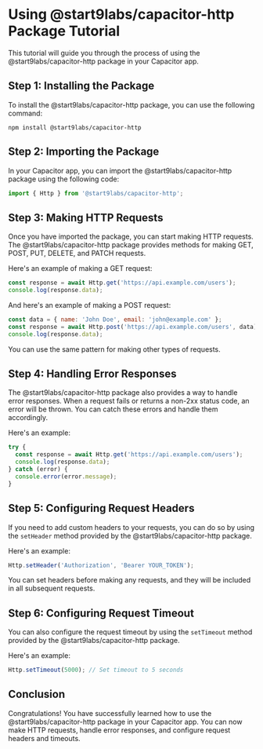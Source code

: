# Using @start9labs/capacitor-http Package Tutorial

This tutorial will guide you through the process of using the @start9labs/capacitor-http package in your Capacitor app.

## Step 1: Installing the Package

To install the @start9labs/capacitor-http package, you can use the following command:

```
npm install @start9labs/capacitor-http
```

## Step 2: Importing the Package

In your Capacitor app, you can import the @start9labs/capacitor-http package using the following code:

```javascript
import { Http } from '@start9labs/capacitor-http';
```

## Step 3: Making HTTP Requests

Once you have imported the package, you can start making HTTP requests. The @start9labs/capacitor-http package provides methods for making GET, POST, PUT, DELETE, and PATCH requests.

Here's an example of making a GET request:

```javascript
const response = await Http.get('https://api.example.com/users');
console.log(response.data);
```

And here's an example of making a POST request:

```javascript
const data = { name: 'John Doe', email: 'john@example.com' };
const response = await Http.post('https://api.example.com/users', data);
console.log(response.data);
```

You can use the same pattern for making other types of requests.

## Step 4: Handling Error Responses

The @start9labs/capacitor-http package also provides a way to handle error responses. When a request fails or returns a non-2xx status code, an error will be thrown. You can catch these errors and handle them accordingly.

Here's an example:

```javascript
try {
  const response = await Http.get('https://api.example.com/users');
  console.log(response.data);
} catch (error) {
  console.error(error.message);
}
```

## Step 5: Configuring Request Headers

If you need to add custom headers to your requests, you can do so by using the `setHeader` method provided by the @start9labs/capacitor-http package.

Here's an example:

```javascript
Http.setHeader('Authorization', 'Bearer YOUR_TOKEN');
```

You can set headers before making any requests, and they will be included in all subsequent requests.

## Step 6: Configuring Request Timeout

You can also configure the request timeout by using the `setTimeout` method provided by the @start9labs/capacitor-http package.

Here's an example:

```javascript
Http.setTimeout(5000); // Set timeout to 5 seconds
```

## Conclusion

Congratulations! You have successfully learned how to use the @start9labs/capacitor-http package in your Capacitor app. You can now make HTTP requests, handle error responses, and configure request headers and timeouts.